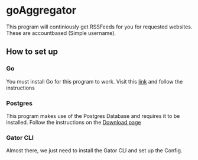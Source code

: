 # goAggregator

This program will continiously get RSSFeeds for you for requested websites. These are accountbased (Simple username).

## How to set up
### Go
You must install Go for this program to work.
Visit this [link](https://go.dev/doc/install) and follow the instructions

### Postgres
This program makes use of the Postgres Database and requires it to be installed.
Follow the instructions on the [Download page](https://www.postgresql.org/download)

### Gator CLI
Almost there, we just need to install the Gator CLI and set up the Config.
